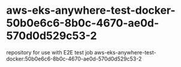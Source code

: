 # aws-eks-anywhere-test-docker-50b0e6c6-8b0c-4670-ae0d-570d0d529c53-2
repository for use with E2E test job aws-eks-anywhere-test-docker:50b0e6c6-8b0c-4670-ae0d-570d0d529c53-2
